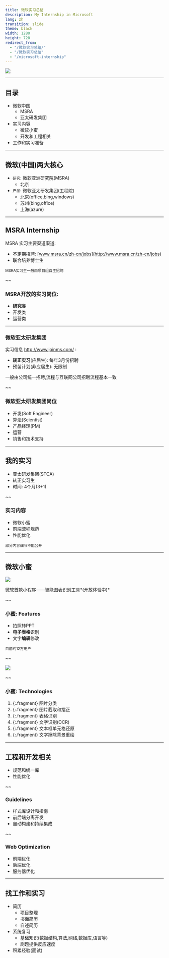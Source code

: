 ```yaml
---
title: 微软实习总结
description: My Internship in Microsoft
lang: zh
transition: slide
theme: black
width: 1280
height: 720
redirect_from:
  - "/微软实习总结/"
  - "/微软实习总结"  
  - "/microsoft-internship"
---
```


![](https://www.cloudsec.com/wp-content/uploads/2016/06/Microsoft_cn.jpg)

-----
## 目录

* 微软中国
  * MSRA
  * 亚太研发集团
* 实习内容
  * 微软小蜜
  * 开发和工程相关
* 工作和实习准备

--------
## 微软(中国)两大核心

* `研究`: 微软亚洲研究院(MSRA)
  * 北京
* `产品`: 微软亚太研发集团(工程院)
  * 北京(office,bing,windows)
  * 苏州(bing,office)
  * 上海(azure)


---
## MSRA Internship

MSRA 实习主要渠道渠道:
* 不定期招聘: [www.msra.cn/zh-cn/jobs](http://www.msra.cn/zh-cn/jobs)
* 联合培养博士生

<small>MSRA实习生一般由项目组自主招聘</small>

~~
### MSRA开放的实习岗位:

* **研究类**
* 开发类
* 运营类

---
### 微软亚太研发集团

实习信息 <http://www.joinms.com/> :

* **转正实习**(应届生): 每年3月份招聘
* 预苗计划(非应届生): 无限制
 
一般由公司统一招聘,流程与互联网公司招聘流程基本一致

~~
### 微软亚太研发集团岗位

* 开发(Soft Engineer)
* 算法(Scientist)
* 产品经理(PM)
* 运营
* 销售和技术支持

----
## 我的实习

* 亚太研发集团(STCA)
* 转正实习生
* 时间: 4个月(3+1)

~~
### 实习内容

* 微软小蜜
* 前端流程规范
* 性能优化

<small>部分内容细节不能公开</small>

-----
## 微软小蜜

![](/assets/img/microsoft-internship/xiaomi.gif)

微软首款小程序——智能图表识别工具*(开放体验中)*

~~
### 小蜜: Features

* 拍照转PPT
* **电子表格**识别
* 文字**编辑**修改

<small>目前约12万用户</small>

~~

![](/assets/img/microsoft-internship/xiaomi-example.jpg)

~~
### 小蜜: Technologies

1. {:.fragment} 图片分类 
2. {:.fragment} 图片截取和摆正
3. {:.fragment} 表格识别
4. {:.fragment} 文字识别(OCR)
5. {:.fragment} 文本框单元格还原
6. {:.fragment} 文字擦除背景重绘

---
## 工程和开发相关

* 规范和统一库
* 性能优化

~~
### Guidelines

* 样式库设计和指南
* 前后端分离开发
* 自动构建和持续集成

~~
### Web Optimization

* 前端优化
* 后端优化
* 服务器优化

----
## 找工作和实习

* 简历
  * 项目整理
  * 书面简历
  * 自述简历
* 系统复习
  * 基础知识(数据结构,算法,网络,数据库,语言等)
  * 刷题提供反应速度
* 积累经验(面试)

